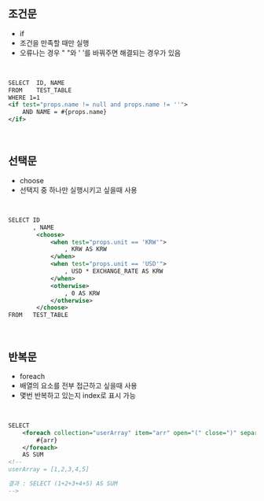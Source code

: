 <!-- --- --><!-- title: 기본 문법 --><!-- updated: 2023-01-06 07:49:12Z --><!-- created: 2022-12-23 06:08:29Z --><!-- latitude: 37.24108640 --><!-- longitude: 127.17755370 --><!-- altitude: 0.0000 --><!-- --- -->## 조건문- if-  조건을 만족할 때만 실행- 오류나는 경우 " "와 ' '를 바꿔주면 해결되는 경우가 있음<br>```xmlSELECT	ID, NAMEFROM	TEST_TABLEWHERE 1=1<if test="props.name != null and props.name != ''">	AND NAME = #{props.name}</if>	```<br>## 선택문- choose-  선택지 중 하나만 실행시키고 싶을때 사용<br>```xmlSELECT ID       , NAME		<choose>			<when test="props.unit == 'KRW'">				, KRW AS KRW			</when>			<when test="props.unit == 'USD'">				, USD * EXCHANGE_RATE AS KRW			</when>			<otherwise>				, 0 AS KRW			</otherwise>		</choose>FROM   TEST_TABLE```<br>## 반복문- foreach- 배열의 요소를 전부 접근하고 싶을때 사용- 몇번 반복하고 있는지 index로 표시 가능<br>```xmlSELECT 	<foreach collection="userArray" item="arr" open="(" close=")" separator="+">		#{arr}	</foreach>	AS SUM<!--userArray = [1,2,3,4,5]결과 : SELECT (1+2+3+4+5) AS SUM-->```